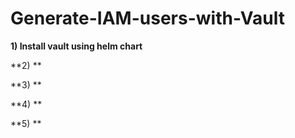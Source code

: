 # Generate-IAM-users-with-Vault


**1) Install vault using helm chart**



**2) **


**3) **


**4) **


**5) **
